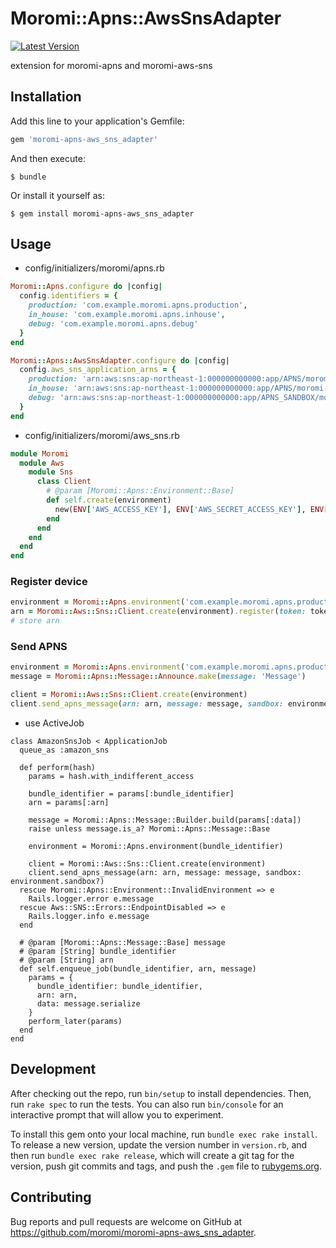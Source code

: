 # Moromi::Apns::AwsSnsAdapter

[![Latest Version](https://img.shields.io/gem/v/moromi-apns-aws_sns_adapter.svg)](http://rubygems.org/gems/moromi-apns-aws_sns_adapter)

extension for moromi-apns and moromi-aws-sns

## Installation

Add this line to your application's Gemfile:

```ruby
gem 'moromi-apns-aws_sns_adapter'
```

And then execute:

    $ bundle

Or install it yourself as:

    $ gem install moromi-apns-aws_sns_adapter

## Usage

- config/initializers/moromi/apns.rb

```ruby
Moromi::Apns.configure do |config|
  config.identifiers = {
    production: 'com.example.moromi.apns.production',
    in_house: 'com.example.moromi.apns.inhouse',
    debug: 'com.example.moromi.apns.debug'
  }
end

Moromi::Apns::AwsSnsAdapter.configure do |config|
  config.aws_sns_application_arns = {
    production: 'arn:aws:sns:ap-northeast-1:000000000000:app/APNS/moromi-apns-production',
    in_house: 'arn:aws:sns:ap-northeast-1:000000000000:app/APNS/moromi-apns-in_house',
    debug: 'arn:aws:sns:ap-northeast-1:000000000000:app/APNS_SANDBOX/moromi-apns-debug'
  }
end
```

- config/initializers/moromi/aws_sns.rb

```ruby
module Moromi
  module Aws
    module Sns
      class Client
        # @param [Moromi::Apns::Environment::Base]
        def self.create(environment)
          new(ENV['AWS_ACCESS_KEY'], ENV['AWS_SECRET_ACCESS_KEY'], ENV['AWS_REGION'], environment.aws_sns_application_arn)
        end
      end
    end
  end
end
```

### Register device

```ruby
environment = Moromi::Apns.environment('com.example.moromi.apns.production')
arn = Moromi::Aws::Sns::Client.create(environment).register(token: token)
# store arn
```

### Send APNS

```ruby
environment = Moromi::Apns.environment('com.example.moromi.apns.production')
message = Moromi::Apns::Message::Announce.make(message: 'Message')

client = Moromi::Aws::Sns::Client.create(environment)
client.send_apns_message(arn: arn, message: message, sandbox: environment.sandbox?)
```

- use ActiveJob

```
class AmazonSnsJob < ApplicationJob
  queue_as :amazon_sns

  def perform(hash)
    params = hash.with_indifferent_access

    bundle_identifier = params[:bundle_identifier]
    arn = params[:arn]

    message = Moromi::Apns::Message::Builder.build(params[:data])
    raise unless message.is_a? Moromi::Apns::Message::Base

    environment = Moromi::Apns.environment(bundle_identifier)

    client = Moromi::Aws::Sns::Client.create(environment)
    client.send_apns_message(arn: arn, message: message, sandbox: environment.sandbox?)
  rescue Moromi::Apns::Environment::InvalidEnvironment => e
    Rails.logger.error e.message
  rescue Aws::SNS::Errors::EndpointDisabled => e
    Rails.logger.info e.message
  end

  # @param [Moromi::Apns::Message::Base] message
  # @param [String] bundle_identifier
  # @param [String] arn
  def self.enqueue_job(bundle_identifier, arn, message)
    params = {
      bundle_identifier: bundle_identifier,
      arn: arn,
      data: message.serialize
    }
    perform_later(params)
  end
end
```

## Development

After checking out the repo, run `bin/setup` to install dependencies. Then, run `rake spec` to run the tests. You can also run `bin/console` for an interactive prompt that will allow you to experiment.

To install this gem onto your local machine, run `bundle exec rake install`. To release a new version, update the version number in `version.rb`, and then run `bundle exec rake release`, which will create a git tag for the version, push git commits and tags, and push the `.gem` file to [rubygems.org](https://rubygems.org).

## Contributing

Bug reports and pull requests are welcome on GitHub at https://github.com/moromi/moromi-apns-aws_sns_adapter.

